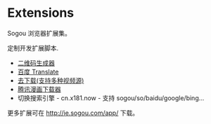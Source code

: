 # Extensions
Sogou 浏览器扩展集。

定制开发扩展脚本.
* [二维码生成器](http://ie.sogou.com/app/s/YXBwXzQzNzE=)
* [百度 Translate](http://ie.sogou.com/app/s/YXBwXzQwNTY=)
* [去下载(支持多种视频源)](http://ie.sogou.com/app/s/YXBwXzQzODc=)
* [腾讯漫画下载器](https://github.com/zhanhongtao/extensions/blob/master/cn.x181.download-ac/com.sogou.download-ac-0.3.0.sext?raw=true)
* 切换搜索引擎 - cn.x181.now - 支持 sogou/so/baidu/google/bing...

更多扩展可在 http://ie.sogou.com/app/ 下载。

